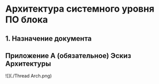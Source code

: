 # Архитектура системного уровня ПО блока

## 1. Назначение документа

## Приложение А (обязательное) Эскиз Архитектуры

![](./Thread Arch.png)
